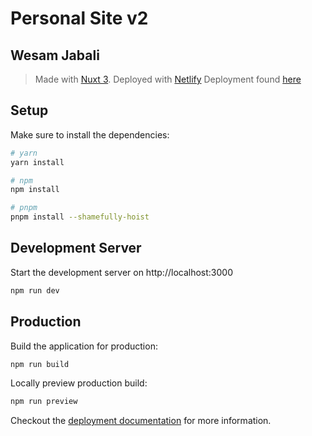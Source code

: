 # Personal Site v2
## Wesam Jabali

> Made with [Nuxt 3](https://v3.nuxtjs.org).
> Deployed with [Netlify](https://netlify.com)
> Deployment found [here](https://62dcd02e95186a1ac8e88ac7--luxury-selkie-00d9f6.netlify.app/)

## Setup

Make sure to install the dependencies:

```bash
# yarn
yarn install

# npm
npm install

# pnpm
pnpm install --shamefully-hoist
```

## Development Server

Start the development server on http://localhost:3000

```bash
npm run dev
```

## Production

Build the application for production:

```bash
npm run build
```

Locally preview production build:

```bash
npm run preview
```

Checkout the [deployment documentation](https://v3.nuxtjs.org/guide/deploy/presets) for more information.
